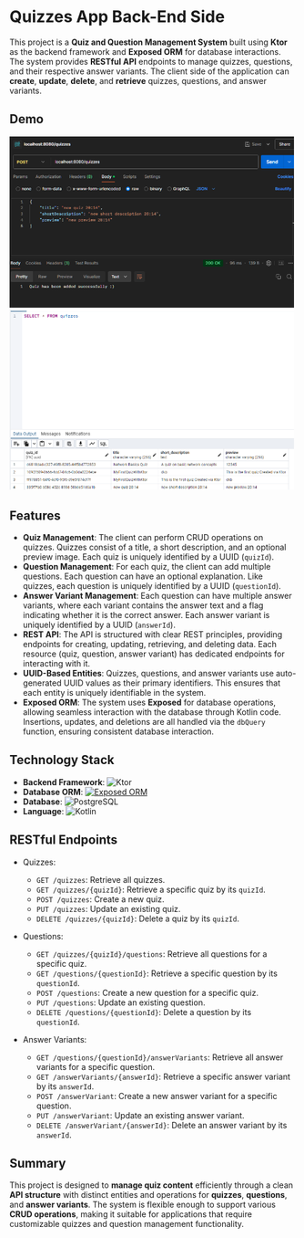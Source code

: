 # Quizzes App Back-End Side

This project is a **Quiz and Question Management System** built using **Ktor** as the backend framework and **Exposed ORM** for database interactions. The system provides **RESTful API** endpoints to manage quizzes, questions, and their respective answer variants. The client side of the application can **create**, **update**, **delete**, and **retrieve** quizzes, questions, and answer variants.

## Demo

<div>
  <img src="./readmeSources/postmanExample2.png" alt="Quiz creation with POSTMAN" width="500"/>
  <img src="./readmeSources/postmanExample1.png" alt="postgres result" width="500"/>
</div>



## Features

- **Quiz Management**: The client can perform CRUD operations on quizzes. Quizzes consist of a title, a short description, and an optional preview image. Each quiz is uniquely identified by a UUID (`quizId`).
- **Question Management**: For each quiz, the client can add multiple questions. Each question can have an optional explanation. Like quizzes, each question is uniquely identified by a UUID (`questionId`).
- **Answer Variant Management**: Each question can have multiple answer variants, where each variant contains the answer text and a flag indicating whether it is the correct answer. Each answer variant is uniquely identified by a UUID (`answerId`).
- **REST API**: The API is structured with clear REST principles, providing endpoints for creating, updating, retrieving, and deleting data. Each resource (quiz, question, answer variant) has dedicated endpoints for interacting with it.
- **UUID-Based Entities**: Quizzes, questions, and answer variants use auto-generated UUID values as their primary identifiers. This ensures that each entity is uniquely identifiable in the system.
- **Exposed ORM**: The system uses **Exposed** for database operations, allowing seamless interaction with the database through Kotlin code. Insertions, updates, and deletions are all handled via the `dbQuery` function, ensuring consistent database interaction.

## Technology Stack

- **Backend Framework**: ![Ktor](https://img.shields.io/badge/ktor-%232B6CB0.svg?style=for-the-badge&logo=ktor&logoColor=white)
- **Database ORM**: [![Exposed ORM](https://img.shields.io/badge/Exposed-ORM-42A5F5?style=for-the-badge&logo=kotlin&logoColor=white)](https://github.com/JetBrains/Exposed)
- **Database**: 
![PostgreSQL](https://img.shields.io/badge/postgres-%23316192.svg?style=for-the-badge&logo=postgresql&logoColor=white)
- **Language**: 
![Kotlin](https://img.shields.io/badge/kotlin-%237F52FF.svg?style=for-the-badge&logo=kotlin&logoColor=white)

## RESTful Endpoints

- Quizzes:
  - `GET /quizzes`: Retrieve all quizzes.
  - `GET /quizzes/{quizId}`: Retrieve a specific quiz by its `quizId`.
  - `POST /quizzes`: Create a new quiz.
  - `PUT /quizzes`: Update an existing quiz.
  - `DELETE /quizzes/{quizId}`: Delete a quiz by its `quizId`.

- Questions:
  - `GET /quizzes/{quizId}/questions`: Retrieve all questions for a specific quiz.
  - `GET /questions/{questionId}`: Retrieve a specific question by its `questionId`.
  - `POST /questions`: Create a new question for a specific quiz.
  - `PUT /questions`: Update an existing question.
  - `DELETE /questions/{questionId}`: Delete a question by its `questionId`.

- Answer Variants:
  - `GET /questions/{questionId}/answerVariants`: Retrieve all answer variants for a specific question.
  - `GET /answerVariants/{answerId}`: Retrieve a specific answer variant by its `answerId`.
  - `POST /answerVariant`: Create a new answer variant for a specific question.
  - `PUT /answerVariant`: Update an existing answer variant.
  - `DELETE /answerVariant/{answerId}`: Delete an answer variant by its `answerId`.

## Summary

This project is designed to **manage quiz content** efficiently through a clean **API structure** with distinct entities and operations for **quizzes**, **questions**, and **answer variants**. The system is flexible enough to support various **CRUD operations**, making it suitable for applications that require customizable quizzes and question management functionality.
